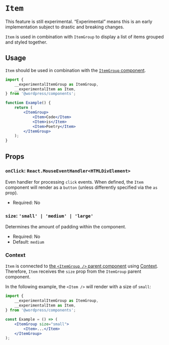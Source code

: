 # `Item`

<div class="callout callout-alert">
This feature is still experimental. “Experimental” means this is an early implementation subject to drastic and breaking changes.
</div>

`Item` is used in combination with `ItemGroup` to display a list of items grouped and styled together.

## Usage

`Item` should be used in combination with the [`ItemGroup` component](/packages/components/src/item-group/item-group/README.md).

```jsx
import {
	__experimentalItemGroup as ItemGroup,
	__experimentalItem as Item,
} from '@wordpress/components';

function Example() {
	return (
		<ItemGroup>
			<Item>Code</Item>
			<Item>is</Item>
			<Item>Poetry</Item>
		</ItemGroup>
	);
}
```

## Props

### `onClick`: `React.MouseEventHandler<HTMLDivElement>`

Even handler for processing `click` events. When defined, the `Item` component will render as a `button` (unless differently specified via the `as` prop).

-   Required: No

### `size`: `'small' | 'medium' | 'large'`

Determines the amount of padding within the component.

-   Required: No
-   Default: `medium`

### Context

`Item` is connected to [the `<ItemGroup />` parent component](/packages/components/src/item-group/item-group/README.md) using [Context](https://reactjs.org/docs/context.html). Therefore, `Item` receives the `size` prop from the `ItemGroup` parent component.

In the following example, the `<Item />` will render with a size of `small`:

```jsx
import {
	__experimentalItemGroup as ItemGroup,
	__experimentalItem as Item,
} from '@wordpress/components';

const Example = () => (
	<ItemGroup size="small">
		<Item>...</Item>
	</ItemGroup>
);
```
